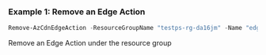### Example 1: Remove an Edge Action
```powershell
Remove-AzCdnEdgeAction -ResourceGroupName "testps-rg-da16jm" -Name "edgeaction001"
```

Remove an Edge Action under the resource group
